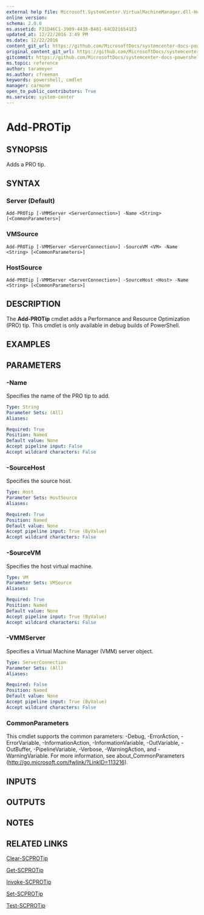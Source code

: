 ```yaml
---
external help file: Microsoft.SystemCenter.VirtualMachineManager.dll-Help.xml
online version: 
schema: 2.0.0
ms.assetid: F31D46C1-3909-4438-B481-64CD216541E3
updated_at: 12/22/2016 3:49 PM
ms.date: 12/22/2016
content_git_url: https://github.com/MicrosoftDocs/systemcenter-docs-powershell/blob/master/systemcenter-cmdlets/SystemCenter2016/VirtualMachineManager/vlatest/Add-PROTip.md
original_content_git_url: https://github.com/MicrosoftDocs/systemcenter-docs-powershell/blob/master/systemcenter-cmdlets/SystemCenter2016/VirtualMachineManager/vlatest/Add-PROTip.md
gitcommit: https://github.com/MicrosoftDocs/systemcenter-docs-powershell/blob/8c8c20cafa5c1354636ca569508504b8373fce2c/systemcenter-cmdlets/SystemCenter2016/VirtualMachineManager/vlatest/Add-PROTip.md
ms.topic: reference
author: tarameyer
ms.author: cfreeman
keywords: powershell, cmdlet
manager: carmonm
open_to_public_contributors: True
ms.service: system-center
---
```


# Add-PROTip

## SYNOPSIS
Adds a PRO tip.

## SYNTAX

### Server (Default)
```
Add-PROTip [-VMMServer <ServerConnection>] -Name <String> [<CommonParameters>]
```

### VMSource
```
Add-PROTip [-VMMServer <ServerConnection>] -SourceVM <VM> -Name <String> [<CommonParameters>]
```

### HostSource
```
Add-PROTip [-VMMServer <ServerConnection>] -SourceHost <Host> -Name <String> [<CommonParameters>]
```

## DESCRIPTION
The **Add-PROTip** cmdlet adds a Performance and Resource Optimization (PRO) tip.
This cmdlet is only available in debug builds of PowerShell.

## EXAMPLES


## PARAMETERS

### -Name
Specifies the name of the PRO tip to add.

```yaml
Type: String
Parameter Sets: (All)
Aliases: 

Required: True
Position: Named
Default value: None
Accept pipeline input: False
Accept wildcard characters: False
```

### -SourceHost
Specifies the source host.

```yaml
Type: Host
Parameter Sets: HostSource
Aliases: 

Required: True
Position: Named
Default value: None
Accept pipeline input: True (ByValue)
Accept wildcard characters: False
```

### -SourceVM
Specifies the host virtual machine.

```yaml
Type: VM
Parameter Sets: VMSource
Aliases: 

Required: True
Position: Named
Default value: None
Accept pipeline input: True (ByValue)
Accept wildcard characters: False
```

### -VMMServer
Specifies a Virtual Machine Manager (VMM) server object.

```yaml
Type: ServerConnection
Parameter Sets: (All)
Aliases: 

Required: False
Position: Named
Default value: None
Accept pipeline input: True (ByValue)
Accept wildcard characters: False
```

### CommonParameters
This cmdlet supports the common parameters: -Debug, -ErrorAction, -ErrorVariable, -InformationAction, -InformationVariable, -OutVariable, -OutBuffer, -PipelineVariable, -Verbose, -WarningAction, and -WarningVariable. For more information, see about_CommonParameters (http://go.microsoft.com/fwlink/?LinkID=113216).

## INPUTS

## OUTPUTS

## NOTES

## RELATED LINKS

[Clear-SCPROTip](xref:SystemCenter2016/VirtualMachineManager/vlatest/Clear-SCPROTip.md)

[Get-SCPROTip](xref:SystemCenter2016/VirtualMachineManager/vlatest/Get-SCPROTip.md)

[Invoke-SCPROTip](xref:SystemCenter2016/VirtualMachineManager/vlatest/Invoke-SCPROTip.md)

[Set-SCPROTip](xref:SystemCenter2016/VirtualMachineManager/vlatest/Set-SCPROTip.md)

[Test-SCPROTip](xref:SystemCenter2016/VirtualMachineManager/vlatest/Test-SCPROTip.md)

